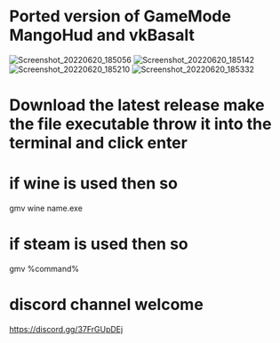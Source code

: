 # Ported version of GameMode MangoHud and vkBasalt
![Screenshot_20220620_185056](https://user-images.githubusercontent.com/85447162/174639828-cb69b4f2-2f96-4eff-b8c4-4bb724efc643.png)
![Screenshot_20220620_185142](https://user-images.githubusercontent.com/85447162/174639836-80bc95e0-1ae8-48c1-b119-da3370955e25.png)
![Screenshot_20220620_185210](https://user-images.githubusercontent.com/85447162/174639842-36443e53-d162-4ffe-8aee-c160cc4279f0.png)
![Screenshot_20220620_185332](https://user-images.githubusercontent.com/85447162/174639848-b85541a8-8756-4f27-9055-a0c5fc55c5e1.png)

# Download the latest release make the file executable throw it into the terminal and click enter

# if wine is used then so
gmv wine name.exe

# if steam is used then so
gmv %command%

# discord channel welcome
https://discord.gg/37FrGUpDEj
